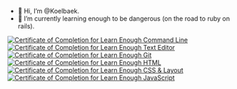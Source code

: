 - 👋 Hi, I’m @Koelbaek.
- 🌱 I’m currently learning enough to be dangerous (on the road to ruby on rails).

<a href="https://www.learnenough.com/certificates/koelb"><img src="https://www.learnenough.com/certificates/koelb/command-line-tutorial.svg" alt="Certificate of Completion for Learn Enough Command Line"></a><a href="https://www.learnenough.com/certificates/koelb"><img src="https://www.learnenough.com/certificates/koelb/text-editor-tutorial.svg" alt="Certificate of Completion for Learn Enough Text Editor"></a><a href="https://www.learnenough.com/certificates/koelb"><img src="https://www.learnenough.com/certificates/koelb/git-tutorial.svg" alt="Certificate of Completion for Learn Enough Git"></a><a href="https://www.learnenough.com/certificates/koelb"><img src="https://www.learnenough.com/certificates/koelb/html-tutorial.svg" alt="Certificate of Completion for Learn Enough HTML"></a><a href="https://www.learnenough.com/certificates/koelb"><img src="https://www.learnenough.com/certificates/koelb/css-and-layout-tutorial.svg" alt="Certificate of Completion for Learn Enough CSS &amp; Layout"></a><a href="https://www.learnenough.com/certificates/koelb"><img src="https://www.learnenough.com/certificates/koelb/javascript-tutorial.svg" alt="Certificate of Completion for Learn Enough JavaScript"></a>

<!---
Koelbaek/Koelbaek is a ✨ special ✨ repository because its `README.md` (this file) appears on your GitHub profile.
You can click the Preview link to take a look at your changes.
--->
